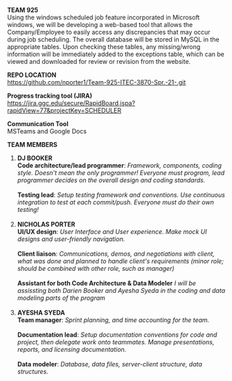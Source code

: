 **TEAM 925**</br>
  Using the windows scheduled job feature incorporated in Microsoft windows, we will be developing a web-based tool that allows the Company/Employee to easily access any discrepancies that may occur during job scheduling. The overall database will be stored in MySQL in the appropriate tables. Upon checking these tables, any missing/wrong information will be immediately added to the exceptions table, which can be viewed and downloaded for review or revision from the website.  

**REPO LOCATION**</br>
https://github.com/nporter1/Team-925-ITEC-3870-Spr.-21-.git

**Progress tracking tool (JIRA)**</br>
https://jira.ggc.edu/secure/RapidBoard.jspa?rapidView=77&projectKey=SCHEDULER

**Communication Tool**</br>
MSTeams and Google Docs

**TEAM MEMBERS**</br>
1. **DJ BOOKER**</br> 
**Code architecture/lead programmer**: 
*Framework, components, coding style. Doesn't mean the only programmer! Everyone must program, lead programmer decides on the overall design and coding standards.*</br></br>
**Testing lead**: 
*Setup testing framework and conventions. Use continuous integration to test at each commit/push. Everyone must do their own testing!*</br></br>
2. **NICHOLAS PORTER** </br>
**UI/UX design**:
*User Interface and User experience. Make mock UI designs and user-friendly navigation.*</br></br>
**Client liaison**: 
*Communications, demos, and negotiations with client, what was done and planned to handle client's requirements (minor role; should be combined with other role, such as manager)*</br></br>
**Assistant for both Code Architecture & Data Modeler**
*I will be assissting both Darien Booker and Ayesha Syeda in the coding and data modeling parts of the program*</br></br>
3. **AYESHA SYEDA** </br>
**Team manager**: 
*Sprint planning, and time accounting for the team.*</br></br>
**Documentation lead**:
*Setup documentation conventions for code and project, then delegate work onto teammates. Manage presentations, reports, and licensing documentation.*</br></br>
**Data modeler**: 
*Database, data files, server-client structure, data structures.*
